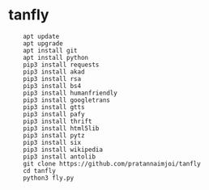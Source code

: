 # tanfly
        apt update
        apt upgrade
        apt install git
        apt install python
        pip3 install requests
        pip3 install akad
        pip3 install rsa
        pip3 install bs4
        pip3 install humanfriendly
        pip3 install googletrans
        pip3 install gtts
        pip3 install pafy
        pip3 install thrift
        pip3 install html5lib
        pip3 install pytz
        pip3 install six
        pip3 install wikipedia
        pip3 install antolib
        git clone https://github.com/pratannaimjoi/tanfly
        cd tanfly
        python3 fly.py
